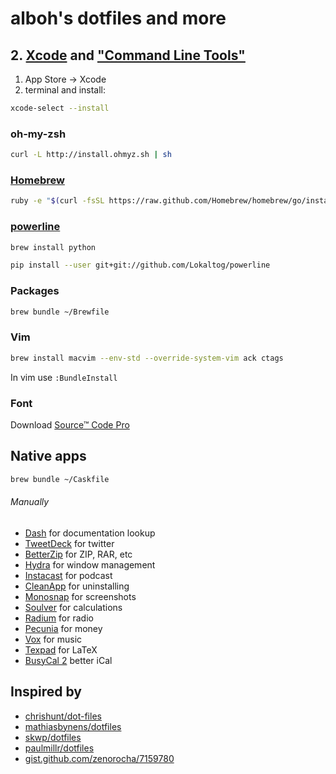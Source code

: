 alboh's dotfiles and more
=========================

## 2. [Xcode](https://developer.apple.com/xcode/) and ["Command Line Tools"](https://developer.apple.com/downloads/index.action)

1. App Store -> Xcode
2. terminal and install:

``` bash
xcode-select --install
```

### oh-my-zsh
``` bash
curl -L http://install.ohmyz.sh | sh
``` 

### [Homebrew](http://brew.sh/)
``` bash
ruby -e "$(curl -fsSL https://raw.github.com/Homebrew/homebrew/go/install)"
``` 

### [powerline](https://powerline.readthedocs.org/en/latest/installation/osx.html)
``` bash
brew install python
``` 

``` bash
pip install --user git+git://github.com/Lokaltog/powerline
``` 

### Packages
``` bash
brew bundle ~/Brewfile
```

### Vim
``` bash
brew install macvim --env-std --override-system-vim ack ctags 
```

In vim use `:BundleInstall`

### Font

Download [Source™ Code Pro](https://store1.adobe.com/cfusion/store/html/index.cfm?event=displayFontPackage&code=1960)

## Native apps
``` bash
brew bundle ~/Caskfile
``` 
###### Manually

* [Dash](http://kapeli.com/) for documentation lookup
* [TweetDeck](https://itunes.apple.com/us/app/tweetdeck/id485812721?ls=1&mt=12) for twitter
* [BetterZip](https://itunes.apple.com/de/app/betterzip/id415086549?mt=12) for ZIP, RAR, etc
* [Hydra](http://mjolnir.io/) for window management
* [Instacast](http://vemedio.com/products/instacast-mac) for podcast
* [CleanApp](http://www.syniumsoftware.com/de/cleanapp/) for uninstalling
* [Monosnap](https://itunes.apple.com/de/app/monosnap/id540348655?mt=12) for screenshots
* [Soulver](https://itunes.apple.com/de/app/soulver/id413965349?mt=12) for calculations
* [Radium](https://itunes.apple.com/de/app/radium-perfect-internet-radio/id597611879?mt=12) for radio
* [Pecunia](https://itunes.apple.com/de/app/radium-perfect-internet-radio/id597611879?mt=12) for money
* [Vox](https://itunes.apple.com/de/app/vox/id461369673?mt=12) for music
* [Texpad](https://itunes.apple.com/de/app/texpad-latex-editor/id458866234?mt=12) for LaTeX
* [BusyCal 2](https://itunes.apple.com/de/app/busycal-2/id567245998?mt=12) better iCal

## Inspired by 

- [chrishunt/dot-files](https://github.com/chrishunt/dot-files)
- [mathiasbynens/dotfiles](https://github.com/mathiasbynens/dotfiles)
- [skwp/dotfiles](https://github.com/skwp/dotfiles)
- [paulmillr/dotfiles](https://github.com/paulmillr/dotfiles)
- [gist.github.com/zenorocha/7159780](https://gist.github.com/zenorocha/7159780)
